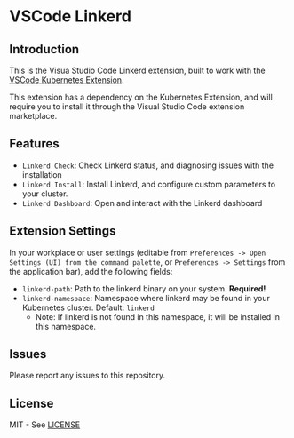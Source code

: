 # VSCode Linkerd

## Introduction

This is the Visua Studio Code Linkerd extension, built to work with the [VSCode Kubernetes Extension](https://github.com/Azure/vscode-kubernetes-tools).

This extension has a dependency on the Kubernetes Extension, and will require you to install it through the Visual Studio Code extension marketplace.

## Features

* `Linkerd Check`:  Check Linkerd status, and diagnosing issues with the installation
* `Linkerd Install`:  Install Linkerd, and configure custom parameters to your cluster.
* `Linkerd Dashboard`: Open and interact with the Linkerd dashboard

## Extension Settings

In your workplace or user settings (editable from `Preferences -> Open Settings (UI) from the command palette`, or `Preferences -> Settings` from the application bar), add the following fields:

- `linkerd-path`: Path to the linkerd binary on your system. **Required!**
- `linkerd-namespace`: Namespace where linkerd may be found in your Kubernetes cluster. Default: `linkerd`
    - Note: If linkerd is not found in this namespace, it will be installed in this namespace.

## Issues

Please report any issues to this repository.

## License

MIT - See [LICENSE](./LICENSE)
